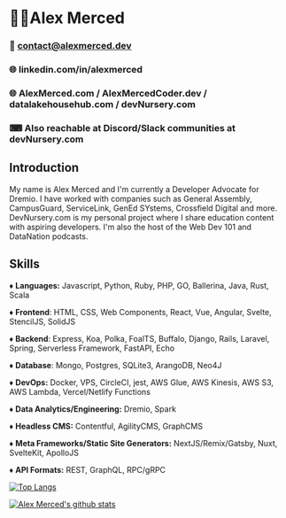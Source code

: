 # 👨‍🦱Alex Merced
### 📧 contact@alexmerced.dev
### 🌐 linkedin.com/in/alexmerced
### 🌐 AlexMerced.com / AlexMercedCoder.dev / datalakehousehub.com / devNursery.com
### ⌨ Also reachable at Discord/Slack communities at devNursery.com

## Introduction

My name is Alex Merced and I'm currently a Developer Advocate for Dremio. I have worked with companies such as General Assembly, CampusGuard, ServiceLink, GenEd SYstems, Crossfield Digital and more. DevNursery.com is my personal project where I share education content with aspiring developers. I'm also the host of the Web Dev 101 and DataNation podcasts.

## Skills

♦ **Languages:** Javascript, Python, Ruby, PHP, GO, Ballerina, Java, Rust, Scala

♦ **Frontend**: HTML, CSS, Web Components, React, Vue, Angular, Svelte, StencilJS, SolidJS

♦ **Backend**: Express, Koa, Polka, FoalTS, Buffalo, Django, Rails, Laravel, Spring, Serverless Framework, FastAPI, Echo

♦ **Database**: Mongo, Postgres, SQLite3, ArangoDB, Neo4J

♦ **DevOps:** Docker, VPS, CircleCI, jest, AWS Glue, AWS Kinesis, AWS S3, AWS Lambda, Vercel/Netlify Functions

♦ **Data Analytics/Engineering:** Dremio, Spark

♦ **Headless CMS:** Contentful, AgilityCMS, GraphCMS

♦ **Meta Frameworks/Static Site Generators:** NextJS/Remix/Gatsby, Nuxt, SvelteKit, ApolloJS

♦ **API Formats:** REST, GraphQL, RPC/gRPC

[![Top Langs](https://github-readme-stats.vercel.app/api/top-langs/?username=alexmercedcoder&theme=dark)](https://github.com/anuraghazra/github-readme-stats)

[![Alex Merced's github stats](https://github-readme-stats.vercel.app/api?username=alexmercedcoder&theme=dark)](https://github.com/anuraghazra/github-readme-stats)



